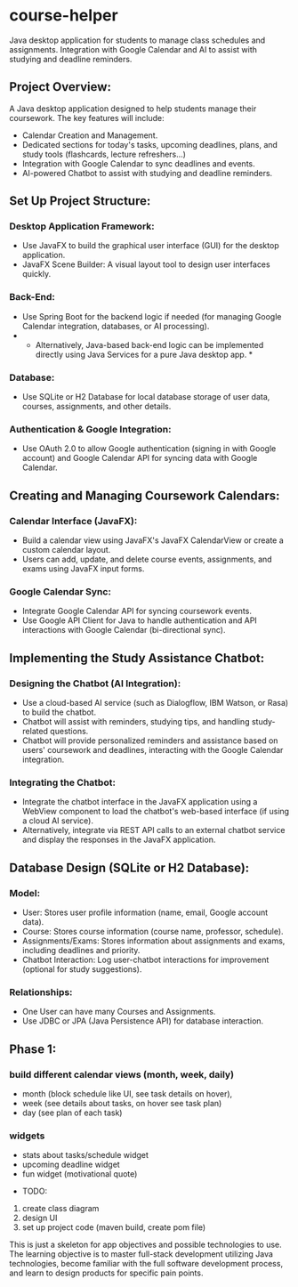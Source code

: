 # course-helper
Java desktop application for students to manage class schedules and assignments. Integration with Google Calendar and AI to assist with studying and deadline reminders.


## Project Overview:
A Java desktop application designed to help students manage their coursework. The key features will include:

- Calendar Creation and Management.
- Dedicated sections for today's tasks, upcoming deadlines, plans, and study tools (flashcards, lecture refreshers...)
- Integration with Google Calendar to sync deadlines and events.
- AI-powered Chatbot to assist with studying and deadline reminders.

## Set Up Project Structure:

### Desktop Application Framework:
- Use JavaFX to build the graphical user interface (GUI) for the desktop application.
- JavaFX Scene Builder: A visual layout tool to design user interfaces quickly.

### Back-End:
- Use Spring Boot for the backend logic if needed (for managing Google Calendar integration, databases, or AI processing).
- * Alternatively, Java-based back-end logic can be implemented directly using Java Services for a pure Java desktop app. *


### Database:
- Use SQLite or H2 Database for local database storage of user data, courses, assignments, and other details.

### Authentication & Google Integration:
- Use OAuth 2.0 to allow Google authentication (signing in with Google account) and Google Calendar API for syncing data with Google Calendar.


## Creating and Managing Coursework Calendars:

### Calendar Interface (JavaFX):
- Build a calendar view using JavaFX's JavaFX CalendarView or create a custom calendar layout.
- Users can add, update, and delete course events, assignments, and exams using JavaFX input forms.

### Google Calendar Sync:
- Integrate Google Calendar API for syncing coursework events.
- Use Google API Client for Java to handle authentication and API interactions with Google Calendar (bi-directional sync).



## Implementing the Study Assistance Chatbot:

### Designing the Chatbot (AI Integration):
- Use a cloud-based AI service (such as Dialogflow, IBM Watson, or Rasa) to build the chatbot.
- Chatbot will assist with reminders, studying tips, and handling study-related questions.
- Chatbot will provide personalized reminders and assistance based on users' coursework and deadlines, interacting with the Google Calendar integration.

### Integrating the Chatbot:
- Integrate the chatbot interface in the JavaFX application using a WebView component to load the chatbot's web-based interface (if using a cloud AI service).
- Alternatively, integrate via REST API calls to an external chatbot service and display the responses in the JavaFX application.


## Database Design (SQLite or H2 Database):

### Model:
- User: Stores user profile information (name, email, Google account data).
- Course: Stores course information (course name, professor, schedule).
- Assignments/Exams: Stores information about assignments and exams, including deadlines and priority.
- Chatbot Interaction: Log user-chatbot interactions for improvement (optional for study suggestions).

### Relationships:
- One User can have many Courses and Assignments.
- Use JDBC or JPA (Java Persistence API) for database interaction.


## Phase 1: 
### build different calendar views (month, week, daily) 
- month (block schedule like UI, see task details on hover), 
- week (see details about tasks, on hover see task plan)
- day (see plan of each task)

### widgets
- stats about tasks/schedule widget
- upcoming deadline widget
- fun widget (motivational quote)

* TODO: 
1. create class diagram
2. design UI
3. set up project code (maven build, create pom file)



This is just a skeleton for app objectives and possible technologies to use. The learning objective is to master full-stack development utilizing Java technologies, become familiar with the full software development process, and learn to design products for specific pain points. 
